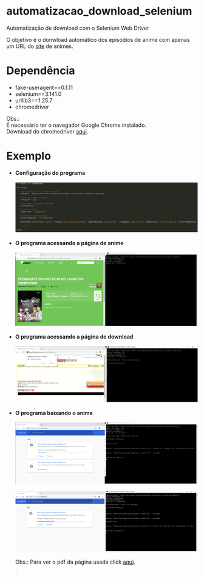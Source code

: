# automatizacao_download_selenium
Automatização de download com o Selenium Web Driver

O objetivo é o donwload automático dos episódios de anime com apenas um URL do [site](https://www.anbient.com "Anbient") de animes.

# Dependência 

- fake-useragent==0.1.11
- selenium==3.141.0
- urllib3==1.25.7
- chromedriver

Obs.: <br>
É necessário ter o navegador Google Chrome instalado.<br>
Download do chromedriver [aqui](exemplo/img0.png).<br>

# <a name="exemplo"></a> Exemplo

- **Configuração do programa**
<br><br>
![](exemplo/img0.png)
<br><br>
- **O programa acessando a página de anime**
<br><br>
![](exemplo/img1.png)
<br><br>
- **O programa acessando a página de download**
<br><br>
![](exemplo/img2.png)
<br><br>
- **O programa baixando o anime**
<br><br> 
![](exemplo/img3.png)
<br><br>
![](exemplo/img4.png)
<br><br>
 Obs.: Para ver o pdf da página usada click [aqui](exemplo/pagina-anbient-site.pdf).<br>.
